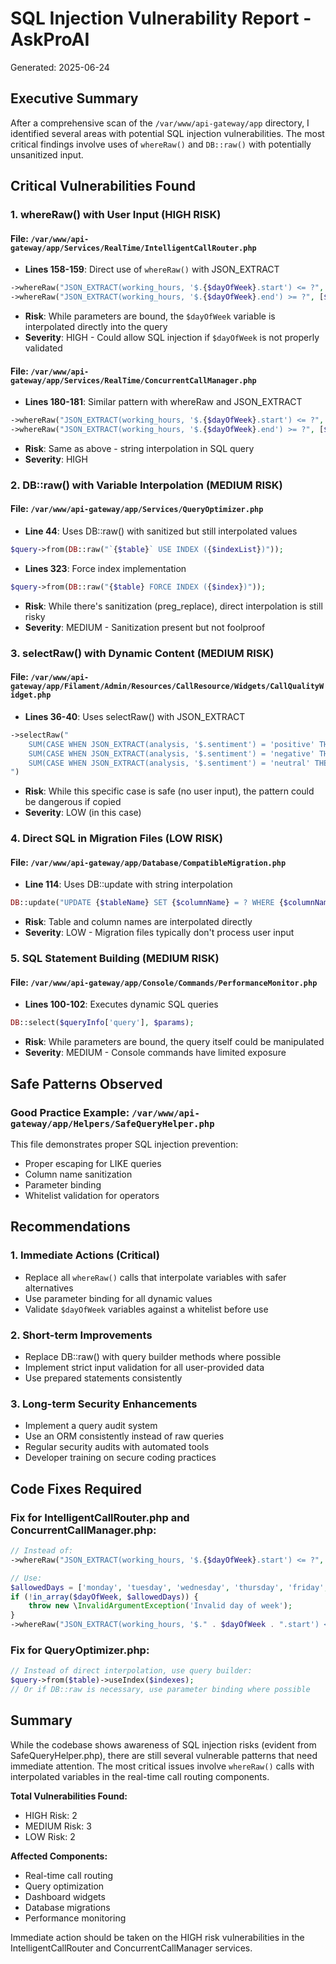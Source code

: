 # SQL Injection Vulnerability Report - AskProAI

Generated: 2025-06-24

## Executive Summary

After a comprehensive scan of the `/var/www/api-gateway/app` directory, I identified several areas with potential SQL injection vulnerabilities. The most critical findings involve uses of `whereRaw()` and `DB::raw()` with potentially unsanitized input.

## Critical Vulnerabilities Found

### 1. **whereRaw() with User Input (HIGH RISK)**

#### File: `/var/www/api-gateway/app/Services/RealTime/IntelligentCallRouter.php`
- **Lines 158-159**: Direct use of `whereRaw()` with JSON_EXTRACT
```php
->whereRaw("JSON_EXTRACT(working_hours, '$.{$dayOfWeek}.start') <= ?", [$currentTime])
->whereRaw("JSON_EXTRACT(working_hours, '$.{$dayOfWeek}.end') >= ?", [$currentTime]);
```
- **Risk**: While parameters are bound, the `$dayOfWeek` variable is interpolated directly into the query
- **Severity**: HIGH - Could allow SQL injection if `$dayOfWeek` is not properly validated

#### File: `/var/www/api-gateway/app/Services/RealTime/ConcurrentCallManager.php`
- **Lines 180-181**: Similar pattern with whereRaw and JSON_EXTRACT
```php
->whereRaw("JSON_EXTRACT(working_hours, '$.{$dayOfWeek}.start') <= ?", [$currentTime])
->whereRaw("JSON_EXTRACT(working_hours, '$.{$dayOfWeek}.end') >= ?", [$currentTime]);
```
- **Risk**: Same as above - string interpolation in SQL query
- **Severity**: HIGH

### 2. **DB::raw() with Variable Interpolation (MEDIUM RISK)**

#### File: `/var/www/api-gateway/app/Services/QueryOptimizer.php`
- **Line 44**: Uses DB::raw() with sanitized but still interpolated values
```php
$query->from(DB::raw("`{$table}` USE INDEX ({$indexList})"));
```
- **Lines 323**: Force index implementation
```php
$query->from(DB::raw("{$table} FORCE INDEX ({$index})"));
```
- **Risk**: While there's sanitization (preg_replace), direct interpolation is still risky
- **Severity**: MEDIUM - Sanitization present but not foolproof

### 3. **selectRaw() with Dynamic Content (MEDIUM RISK)**

#### File: `/var/www/api-gateway/app/Filament/Admin/Resources/CallResource/Widgets/CallQualityWidget.php`
- **Lines 36-40**: Uses selectRaw() with JSON_EXTRACT
```php
->selectRaw("
    SUM(CASE WHEN JSON_EXTRACT(analysis, '$.sentiment') = 'positive' THEN 1 ELSE 0 END) as positive,
    SUM(CASE WHEN JSON_EXTRACT(analysis, '$.sentiment') = 'negative' THEN 1 ELSE 0 END) as negative,
    SUM(CASE WHEN JSON_EXTRACT(analysis, '$.sentiment') = 'neutral' THEN 1 ELSE 0 END) as neutral
")
```
- **Risk**: While this specific case is safe (no user input), the pattern could be dangerous if copied
- **Severity**: LOW (in this case)

### 4. **Direct SQL in Migration Files (LOW RISK)**

#### File: `/var/www/api-gateway/app/Database/CompatibleMigration.php`
- **Line 114**: Uses DB::update with string interpolation
```php
DB::update("UPDATE {$tableName} SET {$columnName} = ? WHERE {$columnName} IS NULL OR {$columnName} = ''", [$jsonString]);
```
- **Risk**: Table and column names are interpolated directly
- **Severity**: LOW - Migration files typically don't process user input

### 5. **SQL Statement Building (MEDIUM RISK)**

#### File: `/var/www/api-gateway/app/Console/Commands/PerformanceMonitor.php`
- **Lines 100-102**: Executes dynamic SQL queries
```php
DB::select($queryInfo['query'], $params);
```
- **Risk**: While parameters are bound, the query itself could be manipulated
- **Severity**: MEDIUM - Console commands have limited exposure

## Safe Patterns Observed

### Good Practice Example: `/var/www/api-gateway/app/Helpers/SafeQueryHelper.php`
This file demonstrates proper SQL injection prevention:
- Proper escaping for LIKE queries
- Column name sanitization
- Parameter binding
- Whitelist validation for operators

## Recommendations

### 1. **Immediate Actions (Critical)**
- Replace all `whereRaw()` calls that interpolate variables with safer alternatives
- Use parameter binding for all dynamic values
- Validate `$dayOfWeek` variables against a whitelist before use

### 2. **Short-term Improvements**
- Replace DB::raw() with query builder methods where possible
- Implement strict input validation for all user-provided data
- Use prepared statements consistently

### 3. **Long-term Security Enhancements**
- Implement a query audit system
- Use an ORM consistently instead of raw queries
- Regular security audits with automated tools
- Developer training on secure coding practices

## Code Fixes Required

### Fix for IntelligentCallRouter.php and ConcurrentCallManager.php:
```php
// Instead of:
->whereRaw("JSON_EXTRACT(working_hours, '$.{$dayOfWeek}.start') <= ?", [$currentTime])

// Use:
$allowedDays = ['monday', 'tuesday', 'wednesday', 'thursday', 'friday', 'saturday', 'sunday'];
if (!in_array($dayOfWeek, $allowedDays)) {
    throw new \InvalidArgumentException('Invalid day of week');
}
->whereRaw("JSON_EXTRACT(working_hours, '$." . $dayOfWeek . ".start') <= ?", [$currentTime])
```

### Fix for QueryOptimizer.php:
```php
// Instead of direct interpolation, use query builder:
$query->from($table)->useIndex($indexes);
// Or if DB::raw is necessary, use parameter binding where possible
```

## Summary

While the codebase shows awareness of SQL injection risks (evident from SafeQueryHelper.php), there are still several vulnerable patterns that need immediate attention. The most critical issues involve `whereRaw()` calls with interpolated variables in the real-time call routing components.

**Total Vulnerabilities Found:**
- HIGH Risk: 2
- MEDIUM Risk: 3
- LOW Risk: 2

**Affected Components:**
- Real-time call routing
- Query optimization
- Dashboard widgets
- Database migrations
- Performance monitoring

Immediate action should be taken on the HIGH risk vulnerabilities in the IntelligentCallRouter and ConcurrentCallManager services.
